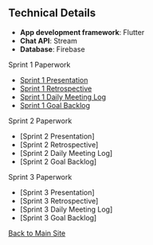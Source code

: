 ## Technical Details

- **App development framework**: Flutter
- **Chat API**: Stream
- **Database**: Firebase

Sprint 1 Paperwork
- [Sprint 1 Presentation](https://docs.google.com/presentation/d/163oHm-wRiL0dxopPt5aD_Or5mGeZRWJKI5tjH-7HBrE/edit?usp=sharing)
- [Sprint 1 Retrospective](https://docs.google.com/document/d/1hyeiSILCOn_RDB_JA9zPgPkNjTljxVvLS8Ho9kl7xzE/edit)
- [Sprint 1 Daily Meeting Log](https://docs.google.com/document/d/11kxN1qHNwxMPVjjteVW0AuXnJ7FHxb1qXSc2pWSsTEM/edit)
- [Sprint 1 Goal Backlog](https://docs.google.com/document/d/1Op-fgXwywaAXiQ7os33mhAzN6448E-rs4OA1qmuZtiI/edit)

Sprint 2 Paperwork
- [Sprint 2 Presentation]
- [Sprint 2 Retrospective]
- [Sprint 2 Daily Meeting Log]
- [Sprint 2 Goal Backlog]

Sprint 3 Paperwork
- [Sprint 3 Presentation]
- [Sprint 3 Retrospective]
- [Sprint 3 Daily Meeting Log]
- [Sprint 3 Goal Backlog]

[Back to Main Site](https://prephq.github.io/PrepHQ_Connect/)
